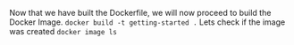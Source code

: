 Now that we have built the Dockerfile, we will now proceed to build the Docker Image.
`docker build -t getting-started .`
Lets check if the image was created
`docker image ls`
